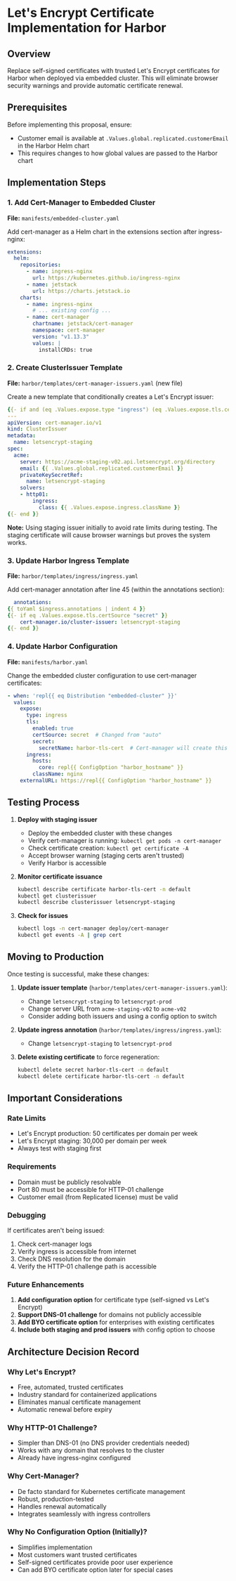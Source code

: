 # Let's Encrypt Certificate Implementation for Harbor

## Overview
Replace self-signed certificates with trusted Let's Encrypt certificates for Harbor when deployed via embedded cluster. This will eliminate browser security warnings and provide automatic certificate renewal.

## Prerequisites
Before implementing this proposal, ensure:
- Customer email is available at `.Values.global.replicated.customerEmail` in the Harbor Helm chart
- This requires changes to how global values are passed to the Harbor chart

## Implementation Steps

### 1. Add Cert-Manager to Embedded Cluster
**File:** `manifests/embedded-cluster.yaml`

Add cert-manager as a Helm chart in the extensions section after ingress-nginx:

```yaml
extensions:
  helm:
    repositories:
      - name: ingress-nginx
        url: https://kubernetes.github.io/ingress-nginx
      - name: jetstack
        url: https://charts.jetstack.io
    charts:
      - name: ingress-nginx
        # ... existing config ...
      - name: cert-manager
        chartname: jetstack/cert-manager
        namespace: cert-manager
        version: "v1.13.3"
        values: |
          installCRDs: true
```

### 2. Create ClusterIssuer Template
**File:** `harbor/templates/cert-manager-issuers.yaml` (new file)

Create a new template that conditionally creates a Let's Encrypt issuer:

```yaml
{{- if and (eq .Values.expose.type "ingress") (eq .Values.expose.tls.certSource "secret") .Values.global.replicated.customerEmail }}
---
apiVersion: cert-manager.io/v1
kind: ClusterIssuer
metadata:
  name: letsencrypt-staging
spec:
  acme:
    server: https://acme-staging-v02.api.letsencrypt.org/directory
    email: {{ .Values.global.replicated.customerEmail }}
    privateKeySecretRef:
      name: letsencrypt-staging
    solvers:
    - http01:
        ingress:
          class: {{ .Values.expose.ingress.className }}
{{- end }}
```

**Note:** Using staging issuer initially to avoid rate limits during testing. The staging certificate will cause browser warnings but proves the system works.

### 3. Update Harbor Ingress Template
**File:** `harbor/templates/ingress/ingress.yaml`

Add cert-manager annotation after line 45 (within the annotations section):

```yaml
  annotations:
{{ toYaml $ingress.annotations | indent 4 }}
{{- if eq .Values.expose.tls.certSource "secret" }}
    cert-manager.io/cluster-issuer: letsencrypt-staging
{{- end }}
```

### 4. Update Harbor Configuration
**File:** `manifests/harbor.yaml`

Change the embedded cluster configuration to use cert-manager certificates:

```yaml
- when: 'repl{{ eq Distribution "embedded-cluster" }}'
  values:
    expose:
      type: ingress
      tls:
        enabled: true
        certSource: secret  # Changed from "auto"
        secret:
          secretName: harbor-tls-cert  # Cert-manager will create this
      ingress:
        hosts:
          core: repl{{ ConfigOption "harbor_hostname" }}
        className: nginx
    externalURL: https://repl{{ ConfigOption "harbor_hostname" }}
```

## Testing Process

1. **Deploy with staging issuer**
   - Deploy the embedded cluster with these changes
   - Verify cert-manager is running: `kubectl get pods -n cert-manager`
   - Check certificate creation: `kubectl get certificate -A`
   - Accept browser warning (staging certs aren't trusted)
   - Verify Harbor is accessible

2. **Monitor certificate issuance**
   ```bash
   kubectl describe certificate harbor-tls-cert -n default
   kubectl get clusterissuer
   kubectl describe clusterissuer letsencrypt-staging
   ```

3. **Check for issues**
   ```bash
   kubectl logs -n cert-manager deploy/cert-manager
   kubectl get events -A | grep cert
   ```

## Moving to Production

Once testing is successful, make these changes:

1. **Update issuer template** (`harbor/templates/cert-manager-issuers.yaml`):
   - Change `letsencrypt-staging` to `letsencrypt-prod`
   - Change server URL from `acme-staging-v02` to `acme-v02`
   - Consider adding both issuers and using a config option to switch

2. **Update ingress annotation** (`harbor/templates/ingress/ingress.yaml`):
   - Change `letsencrypt-staging` to `letsencrypt-prod`

3. **Delete existing certificate** to force regeneration:
   ```bash
   kubectl delete secret harbor-tls-cert -n default
   kubectl delete certificate harbor-tls-cert -n default
   ```

## Important Considerations

### Rate Limits
- Let's Encrypt production: 50 certificates per domain per week
- Let's Encrypt staging: 30,000 per domain per week
- Always test with staging first

### Requirements
- Domain must be publicly resolvable
- Port 80 must be accessible for HTTP-01 challenge
- Customer email (from Replicated license) must be valid

### Debugging
If certificates aren't being issued:
1. Check cert-manager logs
2. Verify ingress is accessible from internet
3. Check DNS resolution for the domain
4. Verify the HTTP-01 challenge path is accessible

### Future Enhancements
1. **Add configuration option** for certificate type (self-signed vs Let's Encrypt)
2. **Support DNS-01 challenge** for domains not publicly accessible
3. **Add BYO certificate option** for enterprises with existing certificates
4. **Include both staging and prod issuers** with config option to choose

## Architecture Decision Record

### Why Let's Encrypt?
- Free, automated, trusted certificates
- Industry standard for containerized applications
- Eliminates manual certificate management
- Automatic renewal before expiry

### Why HTTP-01 Challenge?
- Simpler than DNS-01 (no DNS provider credentials needed)
- Works with any domain that resolves to the cluster
- Already have ingress-nginx configured

### Why Cert-Manager?
- De facto standard for Kubernetes certificate management
- Robust, production-tested
- Handles renewal automatically
- Integrates seamlessly with ingress controllers

### Why No Configuration Option (Initially)?
- Simplifies implementation
- Most customers want trusted certificates
- Self-signed certificates provide poor user experience
- Can add BYO certificate option later for special cases